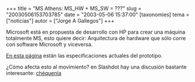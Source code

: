 +++
title = "MS Athens: MS_HW + MS_SW = ???"
slug = "20030506153703785"
date = "2003-05-06 15:37:00"
[taxonomies]
tema = ["noticias"]
autor = ["Jorge A Gallegos"]
+++

Microsoft está en propuesta de desarrollo con HP para crear una máquina
totalmente MS, esto quiere decir: Arquitectura de hardware que sólo
corre con software Microsoft y viceversa.

[En esta
página](http://seattletimes.nwsource.com/html/businesstechnology/134689749_winhec06.html)
están las especificaciones actuales del prototipo.

¿Cómo afecta esto al movimiento? en Slashdot hay una discusión bastante
interesante:
[chéquenla](http://slashdot.org/articles/03/05/06/1519229.shtml?tid=109&tid=187)


